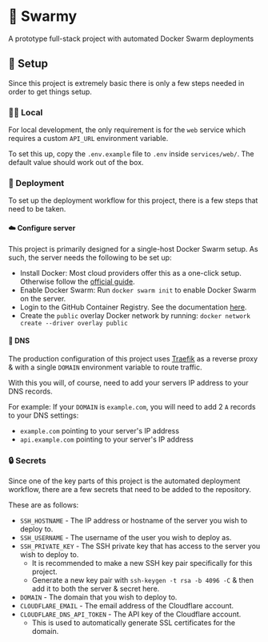 # 🐳 Swarmy

A prototype full-stack project with automated Docker Swarm deployments

## 🔧 Setup

Since this project is extremely basic there is only a few steps needed in order to get things setup.

### 👨‍💻 Local

For local development, the only requirement is for the `web` service which requires a custom `API_URL` environment variable.

To set this up, copy the `.env.example` file to `.env` inside `services/web/`. The default value should work out of the box.

### 🚀 Deployment

To set up the deployment workflow for this project, there is a few steps that need to be taken.

#### ☁️ Configure server

This project is primarily designed for a single-host Docker Swarm setup. As such, the server needs the following to be set up:

- Install Docker: Most cloud providers offer this as a one-click setup. Otherwise follow the [official guide](https://docs.docker.com/engine/install/).
- Enable Docker Swarm: Run `docker swarm init` to enable Docker Swarm on the server.
- Login to the GitHub Container Registry. See the documentation [here](https://docs.github.com/en/packages/working-with-a-github-packages-registry/working-with-the-container-registry#authenticating-with-a-personal-access-token-classic).
- Create the `public` overlay Docker network by running: `docker network create --driver overlay public`

#### 🔌 DNS

The production configuration of this project uses [Traefik](https://traefik.io/) as a reverse proxy & with a single `DOMAIN` environment variable to route traffic.

With this you will, of course, need to add your servers IP address to your DNS records.

For example: If your `DOMAIN` is `example.com`, you will need to add 2 `A` records to your DNS settings:

- `example.com` pointing to your server's IP address
- `api.example.com` pointing to your server's IP address

### 🔒 Secrets

Since one of the key parts of this project is the automated deployment workflow, there are a few secrets that need to be added to the repository.

These are as follows:

- `SSH_HOSTNAME` - The IP address or hostname of the server you wish to deploy to.
- `SSH_USERNAME` - The username of the user you wish to deploy as.
- `SSH_PRIVATE_KEY` - The SSH private key that has access to the server you wish to deploy to.
  - It is recommended to make a new SSH key pair specifically for this project.
  - Generate a new key pair with `ssh-keygen -t rsa -b 4096 -C` & then add it to both the server & secret here.
- `DOMAIN` - The domain that you wish to deploy to.
- `CLOUDFLARE_EMAIL` - The email address of the Cloudflare account.
- `CLOUDFLARE_DNS_API_TOKEN` - The API key of the Cloudflare account.
  - This is used to automatically generate SSL certificates for the domain.
